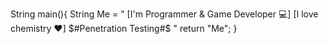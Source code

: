 String main(){
     String Me = " [I'm Programmer & Game Developer 💻] 
                   [I love chemistry ❤] 
                   $#Penetration Testing#$ "
  return "Me";
}
<!--- 👋 Hi, I’m @JavadTinatpak
- 👀 I’m interested in ...
- 🌱 I’m currently learning ...
- 💞️ I’m looking to collaborate on ...
- 📫 How to reach me ...-->

<!---
JavadTinatpak/JavadTinatpak is a ✨ special ✨ repository because its `README.md` (this file) appears on your GitHub profile.
You can click the Preview link to take a look at your changes.
--->


